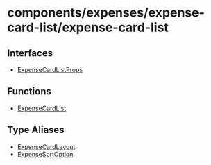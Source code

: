 # components/expenses/expense-card-list/expense-card-list

## Interfaces

- [ExpenseCardListProps](interfaces/ExpenseCardListProps.md)

## Functions

- [ExpenseCardList](functions/ExpenseCardList.md)

## Type Aliases

- [ExpenseCardLayout](type-aliases/ExpenseCardLayout.md)
- [ExpenseSortOption](type-aliases/ExpenseSortOption.md)
